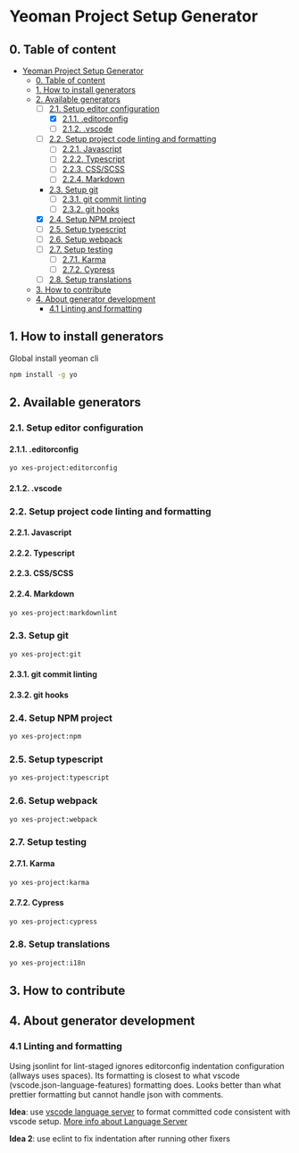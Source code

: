 # Yeoman Project Setup Generator

## 0. Table of content

- [Yeoman Project Setup Generator](#yeoman-project-setup-generator)
  - [0. Table of content](#0-table-of-content)
  - [1. How to install generators](#1-how-to-install-generators)
  - [2. Available generators](#2-available-generators)
    - [ ] [2.1. Setup editor configuration](#21-setup-editor-configuration)
      - [x] [2.1.1. .editorconfig](#211-editorconfig)
      - [ ] [2.1.2. .vscode](#212-vscode)
    - [ ] [2.2. Setup project code linting and formatting](#22-setup-project-code-linting-and-formatting)
      - [ ] [2.2.1. Javascript](#221-javascript)
      - [ ] [2.2.2. Typescript](#222-typescript)
      - [ ] [2.2.3. CSS/SCSS](#223-cssscss)
      - [ ] [2.2.4. Markdown](#224-markdown)
    - [2.3. Setup git](#23-setup-git)
      - [ ] [2.3.1. git commit linting](#231-git-commit-linting)
      - [ ] [2.3.2. git hooks](#232-git-hooks)
    - [x]  [2.4. Setup NPM project](#24-setup-npm-project)
    - [ ] [2.5. Setup typescript](#25-setup-typescript)
    - [ ] [2.6. Setup webpack](#26-setup-webpack)
    - [ ] [2.7. Setup testing](#27-setup-testing)
      - [ ] [2.7.1. Karma](#271-karma)
      - [ ] [2.7.2. Cypress](#272-cypress)
    - [ ] [2.8. Setup translations](#28-setup-translations)
  - [3. How to contribute](#3-how-to-contribute)
  - [4. About generator development](#4-about-generator-development)
    - [4.1 Linting and formatting](#41-linting-and-formatting)

## 1. How to install generators

Global install yeoman cli

```bash
npm install -g yo
```

## 2. Available generators

### 2.1. Setup editor configuration

#### 2.1.1. .editorconfig

```bash
yo xes-project:editorconfig
```

#### 2.1.2. .vscode

### 2.2. Setup project code linting and formatting

#### 2.2.1. Javascript

#### 2.2.2. Typescript

#### 2.2.3. CSS/SCSS

#### 2.2.4. Markdown

```bash
yo xes-project:markdownlint
```

### 2.3. Setup git

```bash
yo xes-project:git
```

#### 2.3.1. git commit linting

#### 2.3.2. git hooks

### 2.4. Setup NPM project

```bash
yo xes-project:npm
```

### 2.5. Setup typescript

```bash
yo xes-project:typescript
```

### 2.6. Setup webpack

```bash
yo xes-project:webpack
```

### 2.7. Setup testing

#### 2.7.1. Karma

```bash
yo xes-project:karma
```

#### 2.7.2. Cypress

```bash
yo xes-project:cypress
```

### 2.8. Setup translations

```bash
yo xes-project:i18n
```

## 3. How to contribute

## 4. About generator development

### 4.1 Linting and formatting

Using jsonlint for lint-staged ignores editorconfig indentation configuration (allways uses spaces). Its formatting is closest to what vscode (vscode.json-language-features) formatting does. Looks better than what prettier formatting but cannot handle json with comments.

__Idea__: use [vscode language server](https://github.com/microsoft/vscode-languageserver-node) to format committed code consistent with vscode setup.
[More info about Language Server](https://code.visualstudio.com/api/language-extensions/language-server-extension-guide)

__Idea 2__: use eclint to fix indentation after running other fixers

